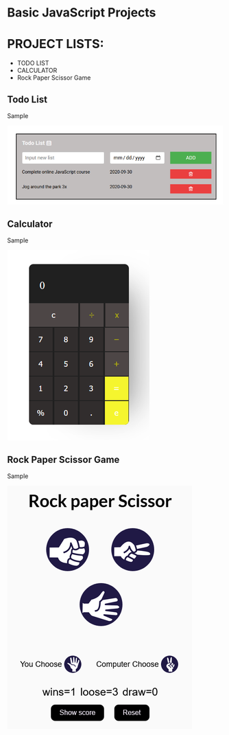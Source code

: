 # Basic JavaScript Projects

<h1>
  PROJECT LISTS: 
</h1>

<ul>
  <li>TODO LIST</li>
  <li>
    CALCULATOR
  </li>
<li>Rock Paper Scissor Game</li>
</ul>
<div>
  <h2>Todo List</h2>
  <p>Sample</p>
  <img src="TodoList-js/todo.png" alt="Todo_list pic"/>
</div>

<div>
  <h2>Calculator</h2>
  <p>Sample</p>
  <img src="calculator-js/calc.png" alt="Calculator pic"/>
</div>


<div>
  <h2>Rock Paper Scissor Game</h2>
  <p>Sample</p>
  <img src="Rock-paper-scissor-js/images/project.png" alt="Rock Paper Scissor Game Pic"/>
</div>
  

  
